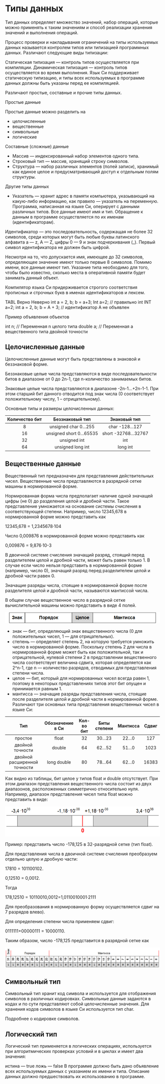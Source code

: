 # Типы данных

Тип данных определяет множество значений, набор операций, которые можно применять к таким значениям и способ реализации хранения значений и выполнения операций.

Процесс проверки и накладывания ограничений на типы используемых данных называется контролем типов или типизацией программных данных. Различают следующие виды типизации:

Статическая типизация — контроль типов осуществляется при компиляции.
Динамическая типизация — контроль типов осуществляется во время выполнения.
Язык Си поддерживает статическую типизацию, и типы всех используемых в программе данных должны быть указаны перед ее компиляцией.

Различают простые, составные и прочие типы данных.

Простые данные

Простые данные можно разделить на
* целочисленные
* вещественные
* символьные
* логические

Составные (сложные) данные

* Массив — индексированный набор элементов одного типа.
* Строковый тип — массив, хранящий строку символов.
* Структура — набор различных элементов (полей записи), хранимый как единое целое и предусматривающий доступ к отдельным полям структуры.

Другие типы данных
* Указатель — хранит адрес в памяти компьютера, указывающий на какую-либо информацию, как правило — указатель на переменную.
Программа, написанная на языке Си, оперирует с данными различных типов. Все данные имеют имя и тип. Обращение к данным в программе осуществляется по их именам (идентификаторам).

Идентификатор — это последовательность, содержащая не более 32 символов, среди которых могут быть любые буквы латинского алфавита a — z, A — Z, цифры 0 — 9 и знак подчеркивания (_). Первый символ идентификатора не должен быть цифрой.

Несмотря на то, что допускается имя, имеющее до 32 символов, определяющее значение имеют только первые 8 символов. Помимо имени, все данные имеют тип. Указание типа необходимо для того, чтобы было известно, сколько места в оперативной памяти будет занимать данный объект.

Компилятор языка Си придерживается строгого соответствия прописных и строчных букв в именах идентификаторов и лексем.

TABL
Верно	Неверно
int a = 2, b;
b = a+3;	Int a=2;  // правильно int
INT a=2;
int a = 2, b; b = A + 3; // идентификатор А не объявлен

Пример объявления объектов
 
int n;    // Переменная n целого типа
double a; // Переменная a вещественного типа двойной точности

## Целочисленные данные
Целочисленные данные могут быть представлены в знаковой и беззнаковой форме.

Беззнаковые целые числа представляются в виде последовательности битов в диапазоне от 0 до 2n-1, где n-количество занимаемых битов.

Знаковые целые числа представляются в диапазоне -2n-1…+2n-1-1. При этом старший бит данного отводится под знак числа (0 соответствует положительному числу, 1 – отрицательному).

Основные типы и размеры целочисленных данных:

| Количество бит |     Беззнаковый тип    |    Знаковый тип    |
|:--------------:|:----------------------:|:------------------:|
|        8       | unsigned char 0…255    | char -128…127      |
|       16       | unsigned short 0…65535 | short -32768…32767 |
|       32       | unsigned int           | int                |
|       64       | unsigned long int      | long int           |

## Вещественные данные
Вещественный тип предназначен для представления действительных чисел. Вещественные числа представляются в разрядной сетке машины в нормированной форме.

Нормированная форма числа предполагает наличие одной значащей цифры (не 0) до разделения целой и дробной части. Такое представление умножается на основание системы счисления в соответствующей степени. Например, число 12345,678 в нормированной форме можно представить как

12345,678 = 1,2345678·104

Число 0,009876 в нормированной форме можно представить как

0,009876 = 9,876·10-3

В двоичной системе счисления значащий разряд, стоящий перед разделителем целой и дробной части, может быть равен  только 1. В случае если число нельзя представить в нормированной форме (например, число 0), значащий разряд перед разделителем целой и дробной части равен 0.

Значащие разряды числа, стоящие в нормированной форме после разделителя целой и дробной части, называются мантиссой числа.

В общем случае вещественное число в разрядной сетке вычислительной машины можно представить в виде 4 полей.

![](./assets/numformat.png)

* знак — бит, определяющий знак вещественного числа (0 для положительных чисел, 1 — для отрицательных).
* степень — определяет степень 2, на которую требуется умножить число в нормированной форме. Поскольку степень 2 для числа в нормированной форме может быть как положительной, так и отрицательной, нулевой степени 2 в представлении вещественного числа соответствует величина сдвига, которая определяется как 2^n-1, где n — количество разрядов, отводимых для представления степени числа.
* целое — бит, который для нормированных чисел всегда равен 1, поэтому в некоторых представлениях типов этот бит опущен и принимается равным 1.
* мантисса — значащие разряды представления числа, стоящие после разделителя целой и дробной части в нормированной форме.
Различают три основных типа представления вещественных чисел в языке Си:

|              Тип             | Обозначение в Си | Кол-во бит | Биты степени | Мантисса | Сдвиг |
|:----------------------------:|:----------------:|:----------:|:------------:|:--------:|:-----:|
|            простое           |       float      |     32     |     30…23    |   22…0   |  127  |
|       двойной точности       |      double      |     64     |     62…52    |   51…0   |  1023 |
| двойной расширенной точности |    long double   |     80     |     78…64    |   62…0   | 16383 |

Как видно из таблицы, бит целое у типов float и double отсутствует. При этом диапазон представления вещественного числа состоит из двух диапазонов, расположенных симметрично относительно нуля. Например, диапазон представления чисел типа float можно представить в виде:

![](./assets/float-diap.png)

Пример: представить число -178,125 в 32-разрядной сетке (тип float).

Для представления числа в двоичной системе счисления преобразуем отдельно целую и дробную части:

17810 = 101100102.

0,12510 = 0,0012.

Тогда

178,12510 = 10110010,0012=1,0110010001·2111

Для преобразования в нормированную форму осуществляется сдвиг на 7 разрядов влево).

Для определения степени числа применяем сдвиг:

0111111+00000111 = 10000110.

Таким образом, число -178,125 представится в разрядной сетке как

![](./assets/float-bits.png)

## Символьный тип
Символьный тип хранит код символа и используется для отображения символов в различных кодировках. Символьные данные задаются в кодах и по сути представляют собой целочисленные значения. Для хранения кодов символов в языке Си используется тип char.

Подробнее о кодировке символов.

## Логический тип
Логический тип применяется в логических операциях, используется при алгоритмических проверках условий и в циклах и имеет два значения:

истина — true
ложь — false
В программе должно быть дано объявление всех используемых данных с указанием их имени и типа. Описание данных должно предшествовать их использованию в программе.